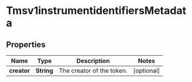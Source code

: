 
# Tmsv1instrumentidentifiersMetadata

## Properties
Name | Type | Description | Notes
------------ | ------------- | ------------- | -------------
**creator** | **String** | The creator of the token. |  [optional]



